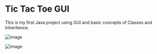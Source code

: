 # Tic Tac Toe GUI

This is my first Java project using GUI and basic concepts of Classes and Inheritence.

![image](https://github.com/dormeneur/TicTacToe/assets/141204927/8cc2fe18-9931-4762-9f15-af7cfeb7f71e)

![image](https://github.com/dormeneur/TicTacToe/assets/141204927/03ecb723-5e1d-4e4c-ae89-6e1ed292fb87)
